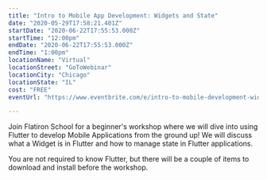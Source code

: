 ```yaml
---
title: "Intro to Mobile App Development: Widgets and State"
date: "2020-05-29T17:58:21.401Z"
startDate: "2020-06-22T17:55:53.000Z"
startTime: "12:00pm"
endDate: "2020-06-22T17:55:53.000Z"
endTime: "1:00pm"
locationName: "Virtual"
locationStreet: "GoToWebinar"
locationCity: "Chicago"
locationState: "IL"
cost: "FREE"
eventUrl: "https://www.eventbrite.com/e/intro-to-mobile-development-widgets-and-state-workshop-online-tickets-106263902192?aff=ChiTech"

---
```


Join Flatiron School for a beginner's workshop where we will dive into using Flutter to develop Mobile Applications from the ground up! We will discuss what a Widget is in Flutter and how to manage state in Flutter applications.

You are not required to know Flutter, but there will be a couple of items to download and install before the workshop. 

